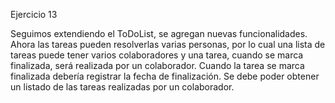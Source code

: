 Ejercicio 13

Seguimos extendiendo el ToDoList, se agregan nuevas funcionalidades. 
Ahora las tareas pueden resolverlas varias personas, por lo cual una lista de tareas puede tener varios colaboradores y una tarea, 
cuando se marca finalizada, será realizada por un colaborador. Cuando la tarea se marca finalizada debería registrar la fecha de finalización. 
Se debe poder obtener un listado de las tareas realizadas por un colaborador.
